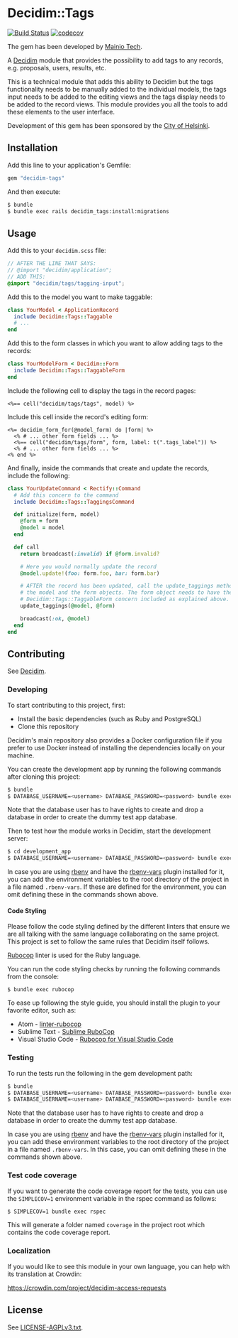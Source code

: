 # Decidim::Tags

[![Build Status](https://github.com/mainio/decidim-module-tags/actions/workflows/ci_tags.yml/badge.svg)](https://github.com/mainio/decidim-module-tags/actions)
[![codecov](https://codecov.io/gh/mainio/decidim-module-tags/branch/main/graph/badge.svg)](https://codecov.io/gh/mainio/decidim-module-tags)

The gem has been developed by [Mainio Tech](https://www.mainiotech.fi/).

A [Decidim](https://github.com/decidim/decidim) module that provides the
possibility to add tags to any records, e.g. proposals, users, results, etc.

This is a technical module that adds this ability to Decidim but the tags
functionality needs to be manually added to the individual models, the
tags input needs to be added to the editing views and the tags display needs to
be added to the record views. This module provides you all the tools to add
these elements to the user interface.

Development of this gem has been sponsored by the
[City of Helsinki](https://www.hel.fi/).

## Installation

Add this line to your application's Gemfile:

```ruby
gem "decidim-tags"
```

And then execute:

```bash
$ bundle
$ bundle exec rails decidim_tags:install:migrations
```

## Usage

Add this to your `decidim.scss` file:

```scss
// AFTER THE LINE THAT SAYS:
// @import "decidim/application";
// ADD THIS:
@import "decidim/tags/tagging-input";
```

Add this to the model you want to make taggable:

```ruby
class YourModel < ApplicationRecord
  include Decidim::Tags::Taggable
  # ...
end
```

Add this to the form classes in which you want to allow adding tags to the
records:

```ruby
class YourModelForm < Decidim::Form
  include Decidim::Tags::TaggableForm
end
```

Include the following cell to display the tags in the record pages:

```erb
<%== cell("decidim/tags/tags", model) %>
```

Include this cell inside the record's editing form:

```erb
<%= decidim_form_for(@model_form) do |form| %>
  <% # ... other form fields ... %>
  <%== cell("decidim/tags/form", form, label: t(".tags_label")) %>
  <% # ... other form fields ... %>
<% end %>
```

And finally, inside the commands that create and update the records, include the
following:

```ruby
class YourUpdateCommand < Rectify::Command
  # Add this concern to the command
  include Decidim::Tags::TaggingsCommand

  def initialize(form, model)
    @form = form
    @model = model
  end

  def call
    return broadcast(:invalid) if @form.invalid?

    # Here you would normally update the record
    @model.update!(foo: form.foo, bar: form.bar)

    # AFTER the record has been updated, call the update_taggings method with
    # the model and the form objects. The form object needs to have the
    # Decidim::Tags::TaggableForm concern included as explained above.
    update_taggings(@model, @form)

    broadcast(:ok, @model)
  end
end
```

## Contributing

See [Decidim](https://github.com/decidim/decidim).

### Developing

To start contributing to this project, first:

- Install the basic dependencies (such as Ruby and PostgreSQL)
- Clone this repository

Decidim's main repository also provides a Docker configuration file if you
prefer to use Docker instead of installing the dependencies locally on your
machine.

You can create the development app by running the following commands after
cloning this project:

```bash
$ bundle
$ DATABASE_USERNAME=<username> DATABASE_PASSWORD=<password> bundle exec rake development_app
```

Note that the database user has to have rights to create and drop a database in
order to create the dummy test app database.

Then to test how the module works in Decidim, start the development server:

```bash
$ cd development_app
$ DATABASE_USERNAME=<username> DATABASE_PASSWORD=<password> bundle exec rails s
```

In case you are using [rbenv](https://github.com/rbenv/rbenv) and have the
[rbenv-vars](https://github.com/rbenv/rbenv-vars) plugin installed for it, you
can add the environment variables to the root directory of the project in a file
named `.rbenv-vars`. If these are defined for the environment, you can omit
defining these in the commands shown above.

#### Code Styling

Please follow the code styling defined by the different linters that ensure we
are all talking with the same language collaborating on the same project. This
project is set to follow the same rules that Decidim itself follows.

[Rubocop](https://rubocop.readthedocs.io/) linter is used for the Ruby language.

You can run the code styling checks by running the following commands from the
console:

```
$ bundle exec rubocop
```

To ease up following the style guide, you should install the plugin to your
favorite editor, such as:

- Atom - [linter-rubocop](https://atom.io/packages/linter-rubocop)
- Sublime Text - [Sublime RuboCop](https://github.com/pderichs/sublime_rubocop)
- Visual Studio Code - [Rubocop for Visual Studio Code](https://github.com/misogi/vscode-ruby-rubocop)

### Testing

To run the tests run the following in the gem development path:

```bash
$ bundle
$ DATABASE_USERNAME=<username> DATABASE_PASSWORD=<password> bundle exec rake test_app
$ DATABASE_USERNAME=<username> DATABASE_PASSWORD=<password> bundle exec rspec
```

Note that the database user has to have rights to create and drop a database in
order to create the dummy test app database.

In case you are using [rbenv](https://github.com/rbenv/rbenv) and have the
[rbenv-vars](https://github.com/rbenv/rbenv-vars) plugin installed for it, you
can add these environment variables to the root directory of the project in a
file named `.rbenv-vars`. In this case, you can omit defining these in the
commands shown above.

### Test code coverage

If you want to generate the code coverage report for the tests, you can use
the `SIMPLECOV=1` environment variable in the rspec command as follows:

```bash
$ SIMPLECOV=1 bundle exec rspec
```

This will generate a folder named `coverage` in the project root which contains
the code coverage report.

### Localization

If you would like to see this module in your own language, you can help with its
translation at Crowdin:

https://crowdin.com/project/decidim-access-requests

## License

See [LICENSE-AGPLv3.txt](LICENSE-AGPLv3.txt).
